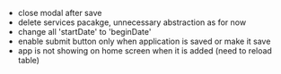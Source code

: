 - close modal after save
- delete services pacakge, unnecessary abstraction as for now
- change all 'startDate' to 'beginDate'
- enable submit button only when application is saved or make it save
- app is not showing on home screen when it is added (need to reload table)
